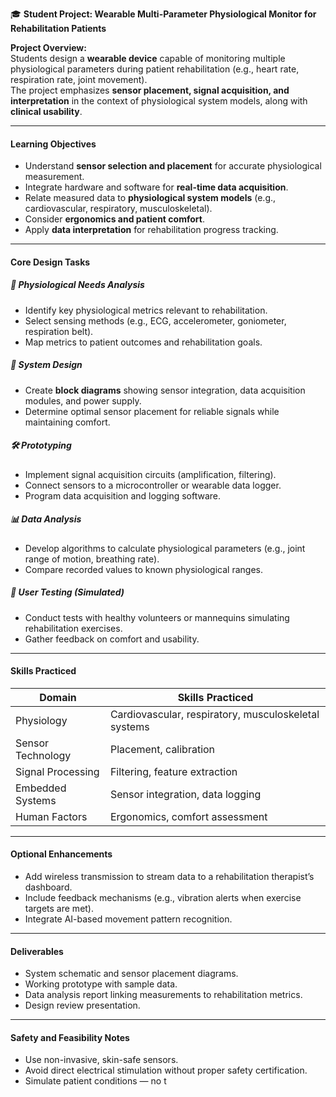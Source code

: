
🎓 **Student Project: Wearable Multi-Parameter Physiological Monitor for Rehabilitation Patients**

**Project Overview:**  
Students design a **wearable device** capable of monitoring multiple physiological parameters during patient rehabilitation (e.g., heart rate, respiration rate, joint movement).  
The project emphasizes **sensor placement, signal acquisition, and interpretation** in the context of physiological system models, along with **clinical usability**.

---

#### **Learning Objectives**
- Understand **sensor selection and placement** for accurate physiological measurement.
- Integrate hardware and software for **real-time data acquisition**.
- Relate measured data to **physiological system models** (e.g., cardiovascular, respiratory, musculoskeletal).
- Consider **ergonomics and patient comfort**.
- Apply **data interpretation** for rehabilitation progress tracking.

---

#### **Core Design Tasks**
##### 🧠 Physiological Needs Analysis
- Identify key physiological metrics relevant to rehabilitation.
- Select sensing methods (e.g., ECG, accelerometer, goniometer, respiration belt).
- Map metrics to patient outcomes and rehabilitation goals.

##### 📐 System Design
- Create **block diagrams** showing sensor integration, data acquisition modules, and power supply.
- Determine optimal sensor placement for reliable signals while maintaining comfort.

##### 🛠 Prototyping
- Implement signal acquisition circuits (amplification, filtering).
- Connect sensors to a microcontroller or wearable data logger.
- Program data acquisition and logging software.

##### 📊 Data Analysis
- Develop algorithms to calculate physiological parameters (e.g., joint range of motion, breathing rate).
- Compare recorded values to known physiological ranges.

##### 👥 User Testing (Simulated)
- Conduct tests with healthy volunteers or mannequins simulating rehabilitation exercises.
- Gather feedback on comfort and usability.

---

#### **Skills Practiced**
| Domain                 | Skills Practiced |
|------------------------|------------------|
| Physiology             | Cardiovascular, respiratory, musculoskeletal systems |
| Sensor Technology      | Placement, calibration |
| Signal Processing      | Filtering, feature extraction |
| Embedded Systems       | Sensor integration, data logging |
| Human Factors          | Ergonomics, comfort assessment |

---

#### **Optional Enhancements**
- Add wireless transmission to stream data to a rehabilitation therapist’s dashboard.
- Include feedback mechanisms (e.g., vibration alerts when exercise targets are met).
- Integrate AI-based movement pattern recognition.

---

#### **Deliverables**
- System schematic and sensor placement diagrams.
- Working prototype with sample data.
- Data analysis report linking measurements to rehabilitation metrics.
- Design review presentation.

---

#### **Safety and Feasibility Notes**
- Use non-invasive, skin-safe sensors.
- Avoid direct electrical stimulation without proper safety certification.
- Simulate patient conditions — no t

